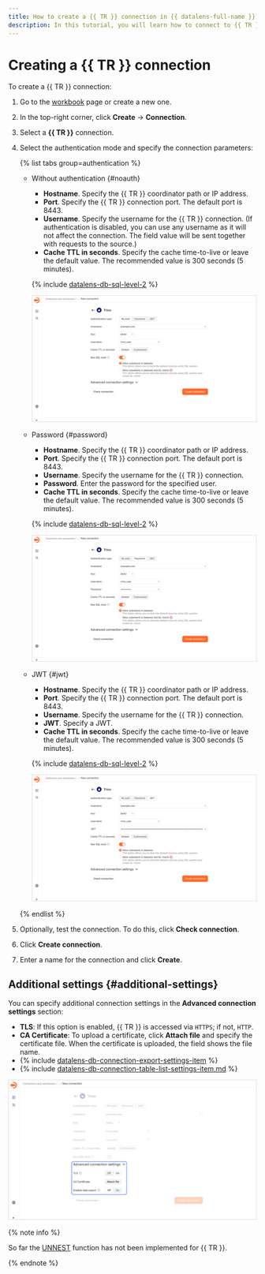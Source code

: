 ```yaml
---
title: How to create a {{ TR }} connection in {{ datalens-full-name }}
description: In this tutorial, you will learn how to connect to {{ TR }} in {{ datalens-short-name }}.
---
```


# Creating a {{ TR }} connection

To create a {{ TR }} connection:


1. Go to the [workbook](../../workbooks-collections/index.md) page or create a new one.
1. In the top-right corner, click **Create** → **Connection**.
1. Select a **{{ TR }}** connection.
1. Select the authentication mode and specify the connection parameters:

   {% list tabs group=authentication %}

   - Without authentication {#noauth}

     * **Hostname**. Specify the {{ TR }} coordinator path or IP address.
     * **Port**. Specify the {{ TR }} connection port. The default port is 8443.
     * **Username**. Specify the username for the {{ TR }} connection. (If authentication is disabled, you can use any username as it will not affect the connection. The field value will be sent together with requests to the source.)
     * **Cache TTL in seconds**. Specify the cache time-to-live or leave the default value. The recommended value is 300 seconds (5 minutes).

     {% include [datalens-db-sql-level-2](../../../_includes/datalens/datalens-db-connection-sql-level-2.md) %}

     ![image](../../../_assets/datalens/operations/connection/connection-trino-free.png)

   - Password {#password}

     * **Hostname**. Specify the {{ TR }} coordinator path or IP address.
     * **Port**. Specify the {{ TR }} connection port. The default port is 8443.
     * **Username**. Specify the username for the {{ TR }} connection.
     * **Password**. Enter the password for the specified user.
     * **Cache TTL in seconds**. Specify the cache time-to-live or leave the default value. The recommended value is 300 seconds (5 minutes).

     {% include [datalens-db-sql-level-2](../../../_includes/datalens/datalens-db-connection-sql-level-2.md) %}

     ![image](../../../_assets/datalens/operations/connection/connection-trino-pw.png)

   - JWT {#jwt}

     * **Hostname**. Specify the {{ TR }} coordinator path or IP address.
     * **Port**. Specify the {{ TR }} connection port. The default port is 8443.
     * **Username**. Specify the username for the {{ TR }} connection.
     * **JWT**. Specify a JWT.
     * **Cache TTL in seconds**. Specify the cache time-to-live or leave the default value. The recommended value is 300 seconds (5 minutes).

     {% include [datalens-db-sql-level-2](../../../_includes/datalens/datalens-db-connection-sql-level-2.md) %}

     ![image](../../../_assets/datalens/operations/connection/connection-trino-jwt.png)

   {% endlist %}

1. Optionally, test the connection. To do this, click **Check connection**.
1. Click **Create connection**.
1. Enter a name for the connection and click **Create**.

## Additional settings {#additional-settings}

You can specify additional connection settings in the **Advanced connection settings** section:

* **TLS**: If this option is enabled, {{ TR }} is accessed via `HTTPS`; if not, `HTTP`.
* **CA Certificate**: To upload a certificate, click **Attach file** and specify the certificate file. When the certificate is uploaded, the field shows the file name.
* {% include [datalens-db-connection-export-settings-item](../../../_includes/datalens/operations/datalens-db-connection-export-settings-item.md) %}
* {% include [datalens-db-connection-table-list-settings-item.md](../../../_includes/datalens/operations/datalens-db-connection-table-list-settings-item.md) %}

![image](../../../_assets/datalens/operations/connection/connection-trino-additional.png)

{% note info %}

So far the [UNNEST](../../../datalens/function-ref/UNNEST.md) function has not been implemented for {{ TR }}.

{% endnote %}


